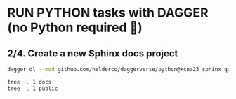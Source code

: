 # RUN PYTHON tasks with DAGGER (no Python required 🤔)
## 2/4. Create a new Sphinx docs project

```sh
dagger dl --mod github.com/helderco/daggerverse/python@kcna23 sphinx quickstart

tree -L 1 docs
tree -L 1 public
```
